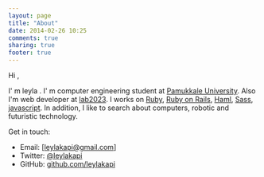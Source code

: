 ```yaml
---
layout: page
title: "About"
date: 2014-02-26 10:25
comments: true
sharing: true
footer: true
---
```

Hi ,

I' m leyla . I' m computer engineering student at [Pamukkale University](http://www.pau.edu.tr). Also I'm web developer at [lab2023](http://www.lab2023.com/).
I works on [Ruby](https://www.ruby-lang.org/en/), [Ruby on Rails](http://rubyonrails.org/), [Haml](http://haml.info/), [Sass](http://sass-lang.com/), [javascript](http://www.javascriptsource.com/).
In addition, I like to search about computers, robotic and futuristic technology.
 
Get in touch:

- Email: [leylakapi@gmail.com]
- Twitter: [@leylakapi](http://twitter.com/leylakapi)
- GitHub: [github.com/leylakapi](http://github.com/leylakapi)
